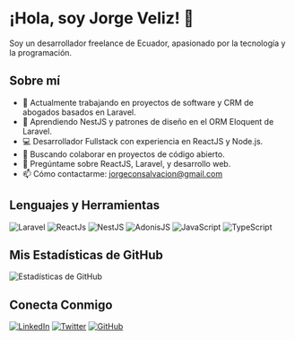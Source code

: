 # ¡Hola, soy Jorge Veliz! 👋

Soy un desarrollador freelance de Ecuador, apasionado por la tecnología y la programación.

## Sobre mí

- 🔭 Actualmente trabajando en proyectos de software y CRM de abogados basados en Laravel.
- 🌱 Aprendiendo NestJS y patrones de diseño en el ORM Eloquent de Laravel.
- 💻 Desarrollador Fullstack con experiencia en ReactJS y Node.js.
- 👯 Buscando colaborar en proyectos de código abierto.
- 💬 Pregúntame sobre ReactJS, Laravel, y desarrollo web.
- 📫 Cómo contactarme: [jorgeconsalvacion@gmail.com](mailto:jorgeconsalvacion@gmail.com)

## Lenguajes y Herramientas

![Laravel](https://img.shields.io/badge/Laravel-F55247?style=flat-square&logo=laravel&logoColor=white)
![ReactJs](https://img.shields.io/badge/React-20232A?style=flat-square&logo=react&logoColor=61DAFB)
![NestJS](https://img.shields.io/badge/NestJS-E0234E?style=flat-square&logo=nestjs&logoColor=white)
![AdonisJS](https://img.shields.io/badge/AdonisJS-220052?style=flat-square&logo=adonisjs&logoColor=white)
![JavaScript](https://img.shields.io/badge/JavaScript-323330?style=flat-square&logo=javascript&logoColor=F7DF1E)
![TypeScript](https://img.shields.io/badge/TypeScript-007ACC?style=flat-square&logo=typescript&logoColor=white)



## Mis Estadísticas de GitHub

![Estadísticas de GitHub](https://github-readme-stats.vercel.app/api?username=tu-usuario&show_icons=true&theme=radical)

## Conecta Conmigo

[![LinkedIn](https://img.shields.io/badge/LinkedIn-0077B5?style=flat-square&logo=linkedin&logoColor=white)](https://www.linkedin.com/in/tu-perfil)
[![Twitter](https://img.shields.io/badge/Twitter-1DA1F2?style=flat-square&logo=twitter&logoColor=white)](https://twitter.com/tu-usuario)
[![GitHub](https://img.shields.io/badge/GitHub-181717?style=flat-square&logo=github&logoColor=white)](https://github.com/tu-usuario)
